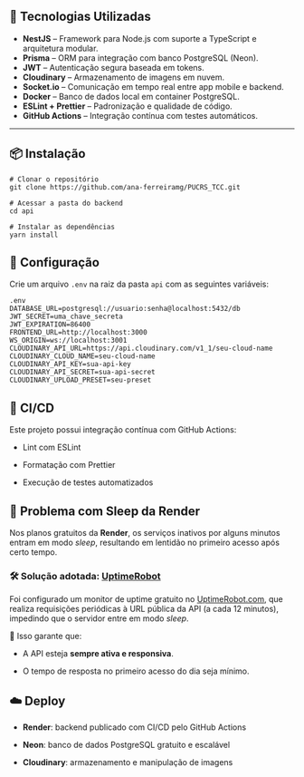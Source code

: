 
## 🚀 Tecnologias Utilizadas

- **NestJS** – Framework para Node.js com suporte a TypeScript e arquitetura modular.
- **Prisma** – ORM para integração com banco PostgreSQL (Neon).
- **JWT** – Autenticação segura baseada em tokens.
- **Cloudinary** – Armazenamento de imagens em nuvem.
- **Socket.io** – Comunicação em tempo real entre app mobile e backend.
- **Docker** – Banco de dados local em container PostgreSQL.
- **ESLint + Prettier** – Padronização e qualidade de código.
- **GitHub Actions** – Integração contínua com testes automáticos.

---

## 📦 Instalação

    # Clonar o repositório
    git clone https://github.com/ana-ferreiramg/PUCRS_TCC.git

    # Acessar a pasta do backend
    cd api

    # Instalar as dependências
    yarn install

## 🔧 Configuração

Crie um arquivo `.env` na raiz da pasta `api` com as seguintes variáveis:

    .env
    DATABASE_URL=postgresql://usuario:senha@localhost:5432/db
    JWT_SECRET=uma_chave_secreta
    JWT_EXPIRATION=86400
    FRONTEND_URL=http://localhost:3000
    WS_ORIGIN=ws://localhost:3001
    CLOUDINARY_API_URL=https://api.cloudinary.com/v1_1/seu-cloud-name
    CLOUDINARY_CLOUD_NAME=seu-cloud-name
    CLOUDINARY_API_KEY=sua-api-key
    CLOUDINARY_API_SECRET=sua-api-secret
    CLOUDINARY_UPLOAD_PRESET=seu-preset
## 🔁 CI/CD

Este projeto possui integração contínua com GitHub Actions:

-   Lint com ESLint

-   Formatação com Prettier

-   Execução de testes automatizados

## 🛑 Problema com Sleep da Render

Nos planos gratuitos da **Render**, os serviços inativos por alguns minutos entram em modo _sleep_, resultando em lentidão no primeiro acesso após certo tempo.

### 🛠️ Solução adotada: [UptimeRobot](https://uptimerobot.com)

Foi configurado um monitor de uptime gratuito no [UptimeRobot.com](https://uptimerobot.com), que realiza requisições periódicas à URL pública da API (a cada 12 minutos), impedindo que o servidor entre em modo _sleep_.

📌 Isso garante que:

-   A API esteja **sempre ativa e responsiva**.

-   O tempo de resposta no primeiro acesso do dia seja mínimo.

## ☁️ Deploy

-   **Render**: backend publicado com CI/CD pelo GitHub Actions

-   **Neon**: banco de dados PostgreSQL gratuito e escalável

-   **Cloudinary**: armazenamento e manipulação de imagens
